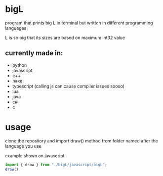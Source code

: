 # bigL
program that prints big L in terminal but written in different programming languages

L is so big that its sizes are based on maximum int32 value

## currently made in:
* python
* javascript
* c++
* haxe
* typescript (calling js can cause compiler issues soooo)
* lua
* java
* c#
* c

# usage
clone the repository and import draw() method from folder named after the language you use

example shown on javascript
```js
import { draw } from "./bigL/javascript/bigL";
draw()
```
